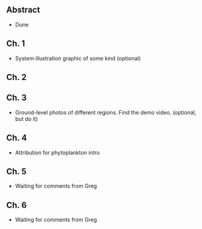 ## Abstract ##
- Done

## Ch. 1 ##
- System illustration graphic of some kind (optional) 

## Ch. 2 ##

## Ch. 3 ##
- Ground-level photos of different regions. Find the demo video. (optional, but do it)

## Ch. 4 ##
- Attribution for phytoplankton intro

## Ch. 5 ##
- Waiting for comments from Greg

## Ch. 6 ##
- Waiting for comments from Greg